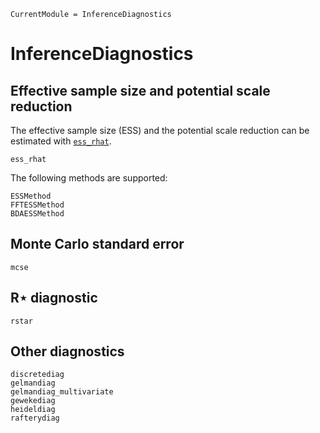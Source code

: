 ```@meta
CurrentModule = InferenceDiagnostics
```

# InferenceDiagnostics

## Effective sample size and potential scale reduction

The effective sample size (ESS) and the potential scale reduction can be
estimated with [`ess_rhat`](@ref).

```@docs
ess_rhat
```

The following methods are supported:

```@docs
ESSMethod
FFTESSMethod
BDAESSMethod
```

## Monte Carlo standard error

```@docs
mcse
```

## R⋆ diagnostic

```@docs
rstar
```

## Other diagnostics

```@docs
discretediag
gelmandiag
gelmandiag_multivariate
gewekediag
heideldiag
rafterydiag
```